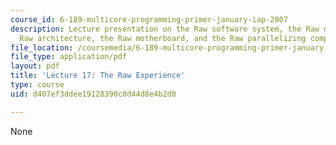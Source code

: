 ```yaml
---
course_id: 6-189-multicore-programming-primer-january-iap-2007
description: Lecture presentation on the Raw software system, the Raw multiprocessor,
  Raw architecture, the Raw motherboard, and the Raw parallelizing compiler.
file_location: /coursemedia/6-189-multicore-programming-primer-january-iap-2007/d407ef3ddee19128390c0d44d8e4b2d0_lec17raw.pdf
file_type: application/pdf
layout: pdf
title: 'Lecture 17: The Raw Experience'
type: course
uid: d407ef3ddee19128390c0d44d8e4b2d0

---
```

None